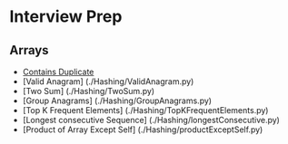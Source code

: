 # Interview Prep

## Arrays

- [Contains Duplicate](./Array/ContainsDuplicate.py)
- [Valid Anagram] (./Hashing/ValidAnagram.py)
- [Two Sum] (./Hashing/TwoSum.py)
- [Group Anagrams] (./Hashing/GroupAnagrams.py)
- [Top K Frequent Elements] (./Hashing/TopKFrequentElements.py)
- [Longest consecutive Sequence] (./Hashing/longestConsecutive.py)
- [Product of Array Except Self] (./Hashing/productExceptSelf.py)
